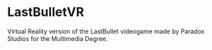 # LastBulletVR
Virtual Reality version of the LastBullet videogame made by Paradox Studios for the Multimedia Degree.
